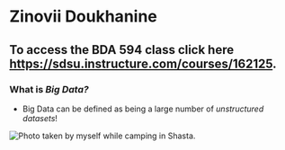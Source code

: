 # **Zinovii Doukhanine**
## To access the BDA 594 class click here https://sdsu.instructure.com/courses/162125.
### What is ***Big Data?***
* Big Data can be defined as being a large number of _unstructured datasets_!


![Photo taken by myself while camping in Shasta.](https://github.com/user-attachments/assets/7875cd8f-6224-4b60-83b4-714494e34db5)
